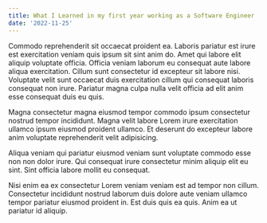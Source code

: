 ```yaml
---
title: What I Learned in my first year working as a Software Engineer
date: '2022-11-25'
---
```


Commodo reprehenderit sit occaecat proident ea. Laboris pariatur est irure est exercitation veniam quis ipsum sit sint anim do. Amet qui labore elit aliquip voluptate officia. Officia veniam laborum eu consequat aute labore aliqua exercitation. Cillum sunt consectetur id excepteur sit labore nisi. Voluptate velit sunt occaecat duis exercitation cillum qui consequat laboris consequat non irure. Pariatur magna culpa nulla velit officia ad elit anim esse consequat duis eu quis.

Magna consectetur magna eiusmod tempor commodo ipsum consectetur nostrud tempor incididunt. Magna velit labore Lorem irure exercitation ullamco ipsum eiusmod proident ullamco. Et deserunt do excepteur labore anim voluptate reprehenderit velit adipisicing.

Aliqua veniam qui pariatur eiusmod veniam sunt voluptate commodo esse non non dolor irure. Qui consequat irure consectetur minim aliquip elit eu sint. Sint officia labore mollit eu consequat.

Nisi enim ea ex consectetur Lorem veniam veniam est ad tempor non cillum. Consectetur incididunt nostrud laborum duis dolore aute veniam ullamco tempor pariatur eiusmod proident in. Est duis quis ea quis. Anim ea ut pariatur id aliquip.
